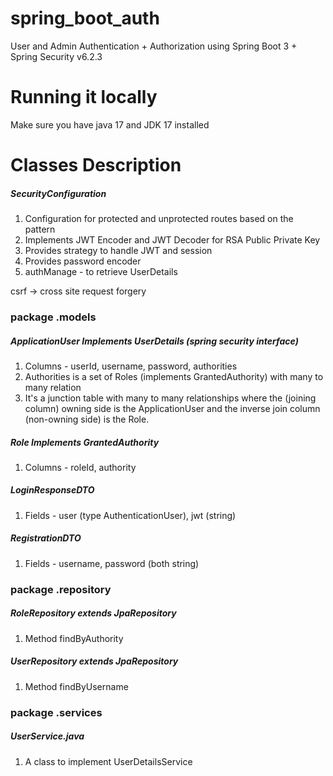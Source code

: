 # spring_boot_auth
User and Admin Authentication + Authorization using Spring Boot 3 + Spring Security v6.2.3

# Running it locally
Make sure you have java 17 and JDK 17 installed

>>

# Classes Description

##### SecurityConfiguration
1. Configuration for protected and unprotected routes based on the pattern
2. Implements JWT Encoder and JWT Decoder for RSA Public Private Key
3. Provides strategy to handle JWT and session
4. Provides password encoder 
5. authManage - to retrieve UserDetails

csrf -> cross site request forgery

### package .models

##### ApplicationUser Implements UserDetails (spring security interface)
1. Columns - userId, username, password, authorities
2. Authorities is a set of Roles (implements GrantedAuthority) with many to many relation
3. It's a junction table with many to many relationships where the (joining column) owning side is the ApplicationUser and the inverse join column (non-owning side) is the Role.

##### Role Implements GrantedAuthority 
1. Columns - roleId, authority

##### LoginResponseDTO
1. Fields - user (type AuthenticationUser), jwt (string)

##### RegistrationDTO
1. Fields - username, password (both string)

### package .repository

##### RoleRepository extends JpaRepository
1. Method findByAuthority

##### UserRepository extends JpaRepository
1. Method findByUsername

### package .services

##### UserService.java
1. A class to implement UserDetailsService

##### 